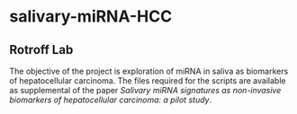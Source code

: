 # salivary-miRNA-HCC

## Rotroff Lab

The objective of the project is exploration of miRNA in saliva as biomarkers of hepatocellular carcinoma. The files required for the scripts are available as supplemental of the paper *Salivary miRNA signatures as non-invasive biomarkers of hepatocellular carcinoma: a pilot study*. 

